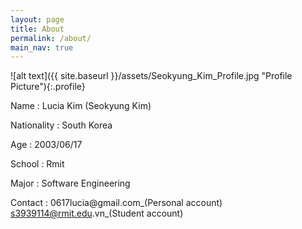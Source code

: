 ```yaml
---
layout: page
title: About
permalink: /about/
main_nav: true
---
```


![alt text]({{ site.baseurl }}/assets/Seokyung_Kim_Profile.jpg "Profile Picture"){:.profile}

Name : Lucia Kim (Seokyung Kim)

Nationality : South Korea

Age : 2003/06/17

School : Rmit

Major : Software Engineering

Contact : 0617lucia@gmail.com_(Personal account)
          s3939114@rmit.edu.vn_(Student account)



[centrarium]: https://github.com/bencentra/centrarium
[bencentra]: http://bencentra.com
[jekyll]: https://github.com/jekyll/jekyll
